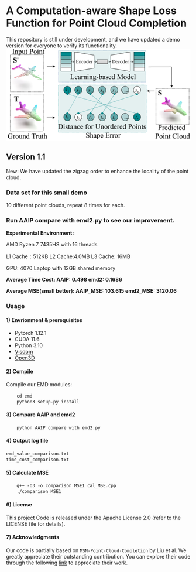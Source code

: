 # A Computation-aware Shape Loss Function for Point Cloud Completion
This repository is still under development, and we have updated a demo version for everyone to verify its functionality. 
![Overall](Figure_1.png)
## Version 1.1
New: We have updated the zigzag order to enhance the locality of the point cloud. 

### Data set for this small demo
10 different point clouds, repeat 8 times for each.

### Run AAIP compare with emd2.py to see our improvement.
**Experimental Environment:**  

AMD Ryzen 7 7435HS with 16 threads 

L1 Cache：512KB L2 Cache:4.0MB L3 Cache: 16MB

GPU: 4070 Laptop with 12GB shared memory


**Average Time Cost: AAIP: 0.498 emd2: 0.1686**

**Average MSE(small better): AAIP_MSE: 103.615 emd2_MSE: 3120.06**

### Usage

#### 1) Envrionment & prerequisites
- Pytorch 1.12.1
- CUDA 11.6
- Python 3.10
- [Visdom](https://github.com/facebookresearch/visdom)
- [Open3D](http://www.open3d.org/docs/release/index.html#python-api-index)

#### 2) Compile
Compile our EMD modules:  
```
    cd emd
    python3 setup.py install
```

#### 3) Compare AAIP and emd2
```
    python AAIP compare with emd2.py
```

#### 4) Output log file 
    emd_value_comparison.txt
    time_cost_comparison.txt

#### 5) Calculate MSE
```
    g++ -O3 -o comparison_MSE1 cal_MSE.cpp
    ./comparison_MSE1
```

#### 6) License
This project Code is released under the Apache License 2.0 (refer to the LICENSE file for details).

#### 7) Acknowledgments
Our code is partially based on `MSN-Point-Cloud-Completion` by Liu et al. 
We greatly appreciate their outstanding contribution. 
You can explore their code through the following [link](https://github.com/Colin97/MSN-Point-Cloud-Completion) to appreciate their work.
